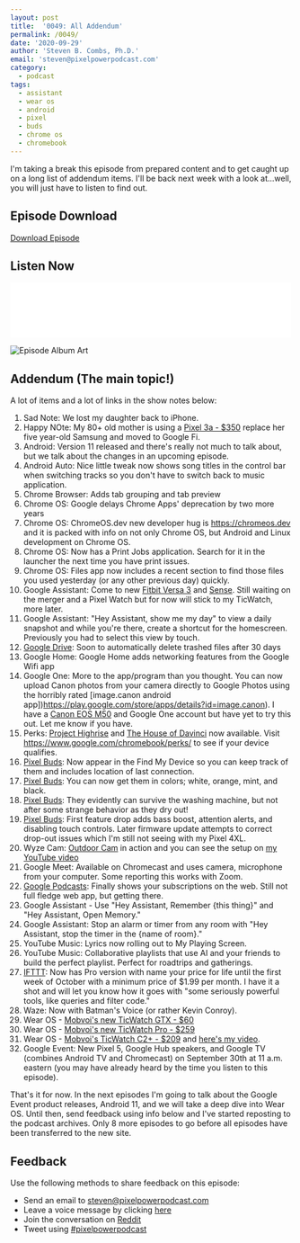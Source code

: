 ```yaml
---
layout: post
title:  '0049: All Addendum'
permalink: /0049/
date: '2020-09-29'
author: 'Steven B. Combs, Ph.D.'
email: 'steven@pixelpowerpodcast.com'
category:
  - podcast
tags:
  - assistant
  - wear os
  - android
  - pixel
  - buds
  - chrome os
  - chromebook
---
```


I'm taking a break this episode from prepared content and to get caught up on a long list of addendum items. I'll be back next week with a look at...well, you will just have to listen to find out.

## Episode Download

[Download Episode](link)

## Listen Now

<p><iframe src="link" height="98px" width="500px" frameborder="0" scrolling="no"></iframe></p>

![Episode Album Art](/images/album-art/2020/0049.png)

## Addendum (The main topic!)

A lot of items and a lot of links in the show notes below:

1. Sad Note: We lost my daughter back to iPhone.
2. Happy NOte: My 80+ old mother is using a [Pixel 3a - $350](https://amzn.to/30ilmyN) replace her five year-old Samsung and moved to Google Fi.
3. Android: Version 11 released and there's really not much to talk about, but we talk about the changes in an upcoming episode.
4. Android Auto: Nice little tweak now shows song titles in the control bar when switching tracks so you don't have to switch back to music application.
5. Chrome Browser: Adds tab grouping and tab preview
6. Chrome OS: Google delays Chrome Apps' deprecation by two more years
7. Chrome OS: ChromeOS.dev new developer hug is <https://chromeos.dev> and it is packed with info on not only Chrome OS, but Android and Linux development on Chrome OS.
8. Chrome OS: Now has a Print Jobs application. Search for it in the launcher the next time you have print issues.
1. Chrome OS: Files app now includes a recent section to find those files you used yesterday (or any other previous day) quickly.
9. Google Assistant: Come to new [Fitbit Versa 3](https://amzn.to/2Gp99ko) and [Sense](https://amzn.to/2Gp9bsw). Still waiting on the merger and a Pixel Watch but for now will stick to my TicWatch, more later.
10. Google Assistant: "Hey Assistant, show me my day" to view a daily snapshot and while you're there, create a shortcut for the homescreen. Previously you had to select this view by touch.
1. [Google Drive](https://drive.google.com): Soon to automatically delete trashed files after 30 days
11. Google Home: Google Home adds networking features from the Google Wifi app
12. Google One: More to the app/program than you thought. You can now upload Canon photos from your camera directly to Google Photos using the horribly rated [image.canon android app])https://play.google.com/store/apps/details?id=image.canon). I have a [Canon EOS M50](https://amzn.to/3cGeb8o) and Google One account but have yet to try this out. Let me know if you have.
13. Perks: [Project Highrise](https://play.google.com/store/apps/details?id=com.kalypsomedia.projecthighrise) and [The House of Davinci](https://play.google.com/store/apps/details?id=com.bluebraingames.thehouseofdavinci) now available. Visit <https://www.google.com/chromebook/perks/> to see if your device qualifies.
14. [Pixel Buds](https://store.google.com/product/pixel_buds): Now appear in the Find My Device so you can keep track of them and includes location of last connection.
15. [Pixel Buds](https://store.google.com/product/pixel_buds): You can now get them in colors; white, orange, mint, and black.
16. [Pixel Buds](https://store.google.com/product/pixel_buds): They evidently can survive the washing machine, but not after some strange behavior as they dry out!
17. [Pixel Buds](https://store.google.com/product/pixel_buds): First feature drop adds bass boost, attention alerts, and disabling touch controls. Later firmware update attempts to correct drop-out issues which I'm still not seeing with my Pixel 4XL.
18. Wyze Cam: [Outdoor Cam](https://wyze.com/wyze-cam-outdoor.html) in action and you can see the setup on [my YouTube video](https://youtu.be/iMRspt-YkDw)
19. Google Meet: Available on Chromecast and uses camera, microphone from your computer. Some reporting this works with Zoom.
20. [Google Podcasts](podcasts.google.com): Finally shows your subscriptions on the web. Still not full fledge web app, but getting there.
21. Google Assistant - Use "Hey Assistant, Remember {this thing}" and "Hey Assistant, Open Memory."
1. Google Assistant: Stop an alarm or timer from any room with "Hey Assistant, stop the timer in the {name of room}."
22. YouTube Music: Lyrics now rolling out to My Playing Screen.
23. YouTube Music: Collaborative playlists that use AI and your friends to build the perfect playlist. Perfect for roadtrips and gatherings.
1. [IFTTT](https://ifttt.com/subscriptions/pro): Now has Pro version with name your price for life until the first week of October with a minimum price of $1.99 per month. I have it a shot and will let you know how it goes with "some seriously powerful tools, like queries and filter code."
24. Waze: Now with Batman's Voice (or rather Kevin Conroy).
25. Wear OS - [Mobvoi's new TicWatch GTX - $60](https://amzn.to/3cJ1lX1)
26. Wear OS - [Mobvoi's new TicWatch Pro - $259](https://amzn.to/2EHmLHk)
27. Wear OS - [Mobvoi's TicWatch C2+ - $209](https://amzn.to/2SaX0lS) and [here's my video](https://youtu.be/QmCGzq3gkls).
28. Google Event: New Pixel 5, Google Hub speakers, and Google TV (combines Android TV and Chromecast) on September 30th at 11 a.m. eastern (you may have already heard by the time you listen to this episode).

That's it for now. In the next episodes I'm going to talk about the Google Event product releases, Android 11, and we will take a deep dive into Wear OS. Until then, send feedback using info below and I've started reposting to the podcast archives. Only 8 more episodes to go before all episodes have been transferred to the new site.

## Feedback

Use the following methods to share feedback on this episode:

* Send an email to <steven@pixelpowerpodcast.com>
* Leave a voice message by clicking [here](https://anchor.fm/pixelpowerpodcast/message)
* Join the conversation on [Reddit](https://www.reddit.com/r/pixelpowerpodcast/)
* Tweet using [#pixelpowerpodcast](https://twitter.com/search?q=%23pixelpowerpodcast&src=typed_query)
